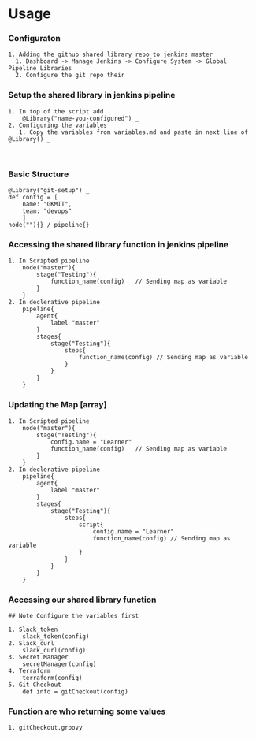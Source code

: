 # Usage

### Configuraton
    1. Adding the github shared library repo to jenkins master
      1. Dashboard -> Manage Jenkins -> Configure System -> Global Pipeline Libraries
      2. Configure the git repo their

### Setup the shared library in jenkins pipeline 
    1. In top of the script add 
        @Library("name-you-configured") _ 
    2. Configuring the variables
       1. Copy the variables from variables.md and paste in next line of @Library() _
<br>

### Basic Structure
    @Library("git-setup") _
    def config = [
        name: "GKMIT",
        team: "devops"
        ]
    node(""){} / pipeline{}

### Accessing the shared library function in jenkins pipeline
    1. In Scripted pipeline 
        node("master"){
            stage("Testing"){
                function_name(config)   // Sending map as variable
            }
        }
    2. In declerative pipeline
        pipeline{
            agent{
                label "master"
            }
            stages{
                stage("Testing"){
                    steps{
                        function_name(config) // Sending map as variable
                    }
                }
            }
        }

### Updating the Map [array]
    1. In Scripted pipeline 
        node("master"){
            stage("Testing"){
                config.name = "Learner"
                function_name(config)   // Sending map as variable
            }
        }
    2. In declerative pipeline
        pipeline{
            agent{
                label "master"
            }
            stages{
                stage("Testing"){
                    steps{
                        script{
                            config.name = "Learner"
                            function_name(config) // Sending map as variable
                        }
                    }
                }
            }
        }


### Accessing our shared library function 
    ## Note Configure the variables first

    1. Slack_token
        slack_token(config)
    2. Slack_curl
        slack_curl(config)
    3. Secret Manager
        secretManager(config)
    4. Terraform
        terraform(config)
    5. Git Checkout
        def info = gitCheckout(config)

### Function are who returning some values
    1. gitCheckout.groovy
    
   


